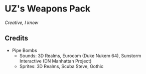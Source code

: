 # UZ's Weapons Pack
_Creative, I know_

## Credits

- Pipe Bombs
  - Sounds: 3D Realms, Eurocom (Duke Nukem 64), Sunstorm Interactive (DN Manhattan Project)
  - Sprites: 3D Realms, Scuba Steve, Gothic
